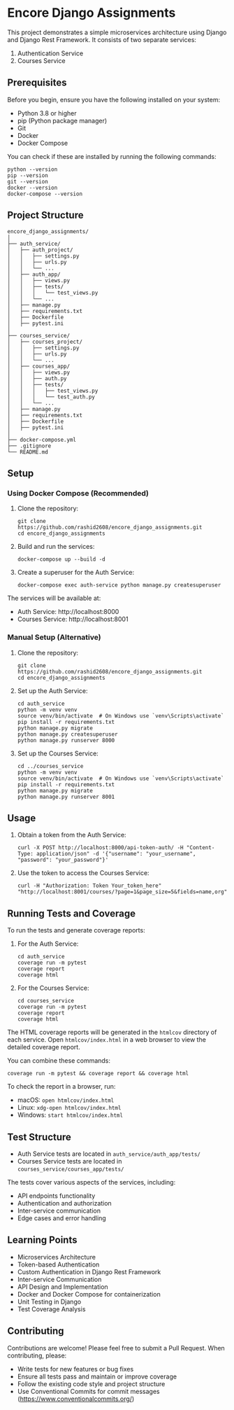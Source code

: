 # Encore Django Assignments

This project demonstrates a simple microservices architecture using Django and Django Rest Framework. It consists of two separate services:

1. Authentication Service
2. Courses Service

## Prerequisites

Before you begin, ensure you have the following installed on your system:
- Python 3.8 or higher
- pip (Python package manager)
- Git
- Docker
- Docker Compose

You can check if these are installed by running the following commands:
```
python --version
pip --version
git --version
docker --version
docker-compose --version
```

## Project Structure

```
encore_django_assignments/
│
├── auth_service/
│   ├── auth_project/
│   │   ├── settings.py
│   │   ├── urls.py
│   │   └── ...
│   ├── auth_app/
│   │   ├── views.py
│   │   ├── tests/
│   │   │   └── test_views.py
│   │   └── ...
│   ├── manage.py
│   ├── requirements.txt
│   ├── Dockerfile
│   ├── pytest.ini
│
├── courses_service/
│   ├── courses_project/
│   │   ├── settings.py
│   │   ├── urls.py
│   │   └── ...
│   ├── courses_app/
│   │   ├── views.py
│   │   ├── auth.py
│   │   ├── tests/
│   │   │   ├── test_views.py
│   │   │   └── test_auth.py
│   │   └── ...
│   ├── manage.py
│   ├── requirements.txt
│   ├── Dockerfile
│   ├── pytest.ini
│
├── docker-compose.yml
├── .gitignore
└── README.md
```

## Setup

### Using Docker Compose (Recommended)

1. Clone the repository:
   ```
   git clone https://github.com/rashid2608/encore_django_assignments.git
   cd encore_django_assignments
   ```

2. Build and run the services:
   ```
   docker-compose up --build -d
   ```

3. Create a superuser for the Auth Service:
   ```
   docker-compose exec auth-service python manage.py createsuperuser
   ```

The services will be available at:
- Auth Service: http://localhost:8000
- Courses Service: http://localhost:8001

### Manual Setup (Alternative)

1. Clone the repository:
   ```
   git clone https://github.com/rashid2608/encore_django_assignments.git
   cd encore_django_assignments
   ```

2. Set up the Auth Service:
   ```
   cd auth_service
   python -m venv venv
   source venv/bin/activate  # On Windows use `venv\Scripts\activate`
   pip install -r requirements.txt
   python manage.py migrate
   python manage.py createsuperuser
   python manage.py runserver 8000
   ```

3. Set up the Courses Service:
   ```
   cd ../courses_service
   python -m venv venv
   source venv/bin/activate  # On Windows use `venv\Scripts\activate`
   pip install -r requirements.txt
   python manage.py migrate
   python manage.py runserver 8001
   ```

## Usage

1. Obtain a token from the Auth Service:
   ```
   curl -X POST http://localhost:8000/api-token-auth/ -H "Content-Type: application/json" -d '{"username": "your_username", "password": "your_password"}'
   ```

2. Use the token to access the Courses Service:
   ```
   curl -H "Authorization: Token Your_token_here" "http://localhost:8001/courses/?page=1&page_size=5&fields=name,org"
   ```

## Running Tests and Coverage

To run the tests and generate coverage reports:

1. For the Auth Service:
   ```
   cd auth_service
   coverage run -m pytest
   coverage report
   coverage html
   ```

2. For the Courses Service:
   ```
   cd courses_service
   coverage run -m pytest
   coverage report
   coverage html
   ```

The HTML coverage reports will be generated in the `htmlcov` directory of each service. Open `htmlcov/index.html` in a web browser to view the detailed coverage report.

You can combine these commands:
```
coverage run -m pytest && coverage report && coverage html
```

To check the report in a browser, run:
- macOS: `open htmlcov/index.html`
- Linux: `xdg-open htmlcov/index.html`
- Windows: `start htmlcov/index.html`

## Test Structure

- Auth Service tests are located in `auth_service/auth_app/tests/`
- Courses Service tests are located in `courses_service/courses_app/tests/`

The tests cover various aspects of the services, including:
- API endpoints functionality
- Authentication and authorization
- Inter-service communication
- Edge cases and error handling

## Learning Points

- Microservices Architecture
- Token-based Authentication
- Custom Authentication in Django Rest Framework
- Inter-service Communication
- API Design and Implementation
- Docker and Docker Compose for containerization
- Unit Testing in Django
- Test Coverage Analysis

## Contributing

Contributions are welcome! Please feel free to submit a Pull Request. When contributing, please:
- Write tests for new features or bug fixes
- Ensure all tests pass and maintain or improve coverage
- Follow the existing code style and project structure
- Use Conventional Commits for commit messages (https://www.conventionalcommits.org/)
